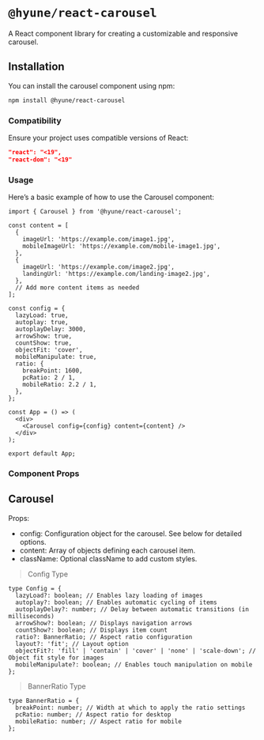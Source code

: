 # `@hyune/react-carousel`

A React component library for creating a customizable and responsive carousel.

## Installation

You can install the carousel component using npm:

```bash
npm install @hyune/react-carousel
```

### Compatibility

Ensure your project uses compatible versions of React:

```json
"react": "<19",
"react-dom": "<19"
```

### Usage

Here’s a basic example of how to use the Carousel component:

```tsx
import { Carousel } from '@hyune/react-carousel';

const content = [
  {
    imageUrl: 'https://example.com/image1.jpg',
    mobileImageUrl: 'https://example.com/mobile-image1.jpg',
  },
  {
    imageUrl: 'https://example.com/image2.jpg',
    landingUrl: 'https://example.com/landing-image2.jpg',
  },
  // Add more content items as needed
];

const config = {
  lazyLoad: true,
  autoplay: true,
  autoplayDelay: 3000,
  arrowShow: true,
  countShow: true,
  objectFit: 'cover',
  mobileManipulate: true,
  ratio: {
    breakPoint: 1600,
    pcRatio: 2 / 1,
    mobileRatio: 2.2 / 1,
  },
};

const App = () => (
  <div>
    <Carousel config={config} content={content} />
  </div>
);

export default App;
```

### Component Props

## Carousel

Props:

- config: Configuration object for the carousel. See below for detailed options.
- content: Array of objects defining each carousel item.
- className: Optional className to add custom styles.

> Config Type

```tsx
type Config = {
  lazyLoad?: boolean; // Enables lazy loading of images
  autoplay?: boolean; // Enables automatic cycling of items
  autoplayDelay?: number; // Delay between automatic transitions (in milliseconds)
  arrowShow?: boolean; // Displays navigation arrows
  countShow?: boolean; // Displays item count
  ratio?: BannerRatio; // Aspect ratio configuration
  layout?: 'fit'; // Layout option
  objectFit?: 'fill' | 'contain' | 'cover' | 'none' | 'scale-down'; // Object fit style for images
  mobileManipulate?: boolean; // Enables touch manipulation on mobile
};
```

> BannerRatio Type

```tsx
type BannerRatio = {
  breakPoint: number; // Width at which to apply the ratio settings
  pcRatio: number; // Aspect ratio for desktop
  mobileRatio: number; // Aspect ratio for mobile
};
```
